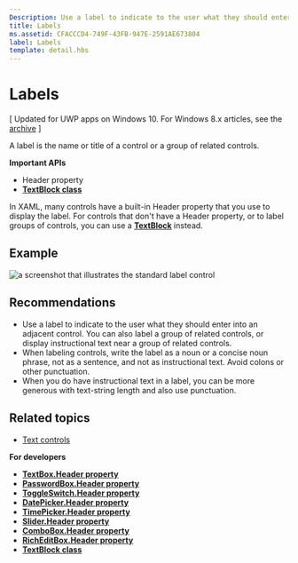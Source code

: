 ```yaml
---
Description: Use a label to indicate to the user what they should enter into an adjacent control. You can also label a group of related controls, or display instructional text near a group of related controls.
title: Labels
ms.assetid: CFACCCD4-749F-43FB-947E-2591AE673804
label: Labels
template: detail.hbs
---
```


# Labels


\[ Updated for UWP apps on Windows 10. For Windows 8.x articles, see the [archive](http://go.microsoft.com/fwlink/p/?linkid=619132) \]

A label is the name or title of a control or a group of related controls.

**Important APIs**

-   Header property
-   [**TextBlock class**](https://msdn.microsoft.com/library/windows/apps/br209652)


In XAML, many controls have a built-in Header property that you use to display the label. For controls that don't have a Header property, or to label groups of controls, you can use a [**TextBlock**](https://msdn.microsoft.com/library/windows/apps/br209652) instead.


## Example


![a screenshot that illustrates the standard label control](images/label-standard.png)

## <span id="Recommendations"></span><span id="recommendations"></span><span id="RECOMMENDATIONS"></span>Recommendations


-   Use a label to indicate to the user what they should enter into an adjacent control. You can also label a group of related controls, or display instructional text near a group of related controls.
-   When labeling controls, write the label as a noun or a concise noun phrase, not as a sentence, and not as instructional text. Avoid colons or other punctuation.
-   When you do have instructional text in a label, you can be more generous with text-string length and also use punctuation.

## <span id="related_topics"></span>Related topics


* [Text controls](text-controls.md)

**For developers**
* [**TextBox.Header property**](https://msdn.microsoft.com/library/windows/apps/dn252861)
* [**PasswordBox.Header property**](https://msdn.microsoft.com/library/windows/apps/dn299051)
* [**ToggleSwitch.Header property**](https://msdn.microsoft.com/library/windows/apps/br209713)
* [**DatePicker.Header property**](https://msdn.microsoft.com/library/windows/apps/dn279460)
* [**TimePicker.Header property**](https://msdn.microsoft.com/library/windows/apps/dn299286)
* [**Slider.Header property**](https://msdn.microsoft.com/library/windows/apps/dn252829)
* [**ComboBox.Header property**](https://msdn.microsoft.com/library/windows/apps/dn279416)
* [**RichEditBox.Header property**](https://msdn.microsoft.com/library/windows/apps/dn252726)
* [**TextBlock class**](https://msdn.microsoft.com/library/windows/apps/br209652)

 

 






<!--HONumber=Jun16_HO1-->


